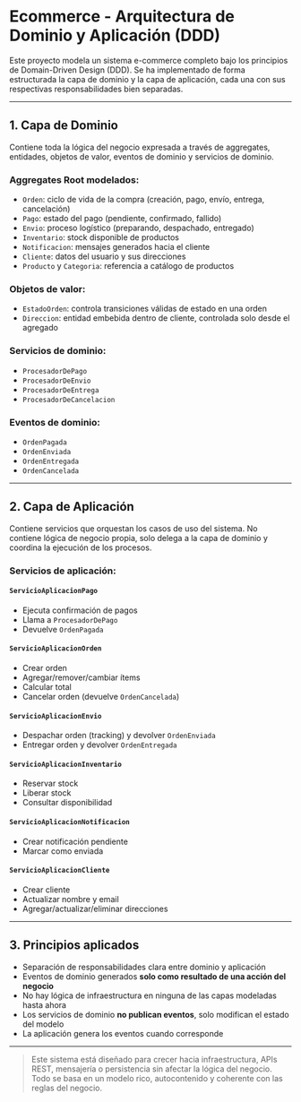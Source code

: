 
# Ecommerce - Arquitectura de Dominio y Aplicación (DDD)

Este proyecto modela un sistema e-commerce completo bajo los principios de Domain-Driven Design (DDD). Se ha implementado de forma estructurada la capa de dominio y la capa de aplicación, cada una con sus respectivas responsabilidades bien separadas.

---

## 1. Capa de Dominio
Contiene toda la lógica del negocio expresada a través de aggregates, entidades, objetos de valor, eventos de dominio y servicios de dominio.

### Aggregates Root modelados:
- `Orden`: ciclo de vida de la compra (creación, pago, envío, entrega, cancelación)
- `Pago`: estado del pago (pendiente, confirmado, fallido)
- `Envio`: proceso logístico (preparando, despachado, entregado)
- `Inventario`: stock disponible de productos
- `Notificacion`: mensajes generados hacia el cliente
- `Cliente`: datos del usuario y sus direcciones
- `Producto` y `Categoria`: referencia a catálogo de productos

### Objetos de valor:
- `EstadoOrden`: controla transiciones válidas de estado en una orden
- `Direccion`: entidad embebida dentro de cliente, controlada solo desde el agregado

### Servicios de dominio:
- `ProcesadorDePago`
- `ProcesadorDeEnvio`
- `ProcesadorDeEntrega`
- `ProcesadorDeCancelacion`

### Eventos de dominio:
- `OrdenPagada`
- `OrdenEnviada`
- `OrdenEntregada`
- `OrdenCancelada`

---

## 2. Capa de Aplicación
Contiene servicios que orquestan los casos de uso del sistema. No contiene lógica de negocio propia, solo delega a la capa de dominio y coordina la ejecución de los procesos.

### Servicios de aplicación:

#### `ServicioAplicacionPago`
- Ejecuta confirmación de pagos
- Llama a `ProcesadorDePago`
- Devuelve `OrdenPagada`

#### `ServicioAplicacionOrden`
- Crear orden
- Agregar/remover/cambiar ítems
- Calcular total
- Cancelar orden (devuelve `OrdenCancelada`)

#### `ServicioAplicacionEnvio`
- Despachar orden (tracking) y devolver `OrdenEnviada`
- Entregar orden y devolver `OrdenEntregada`

#### `ServicioAplicacionInventario`
- Reservar stock
- Liberar stock
- Consultar disponibilidad

#### `ServicioAplicacionNotificacion`
- Crear notificación pendiente
- Marcar como enviada

#### `ServicioAplicacionCliente`
- Crear cliente
- Actualizar nombre y email
- Agregar/actualizar/eliminar direcciones

---

## 3. Principios aplicados
- Separación de responsabilidades clara entre dominio y aplicación
- Eventos de dominio generados **solo como resultado de una acción del negocio**
- No hay lógica de infraestructura en ninguna de las capas modeladas hasta ahora
- Los servicios de dominio **no publican eventos**, solo modifican el estado del modelo
- La aplicación genera los eventos cuando corresponde

---

> Este sistema está diseñado para crecer hacia infraestructura, APIs REST, mensajería o persistencia sin afectar la lógica del negocio. Todo se basa en un modelo rico, autocontenido y coherente con las reglas del negocio.
